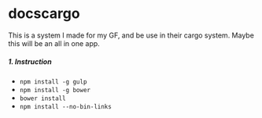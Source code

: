 # docscargo
This is a system I made for my GF, and be use in their cargo system. Maybe this will be an all in one app.

##### 1. Instruction
* `npm install -g gulp`
* `npm install -g bower`
* `bower install`
* `npm install --no-bin-links`